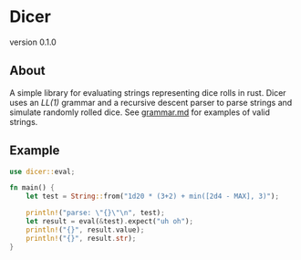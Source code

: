 # Dicer
version 0.1.0

## About
A simple library for evaluating strings representing dice rolls in rust. Dicer uses an _LL(1)_ grammar and a recursive descent parser to parse strings and
simulate randomly rolled dice. See [grammar.md](https://github.com/gnullByte/dicer/blob/main/grammar.md) for examples of valid strings.

## Example
```rust
use dicer::eval;

fn main() {
    let test = String::from("1d20 * (3+2) + min([2d4 - MAX], 3)");

    println!("parse: \"{}\"\n", test);
    let result = eval(&test).expect("uh oh");
    println!("{}", result.value);
    println!("{}", result.str);
}
```
